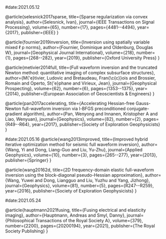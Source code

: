 #date:2021.05.12

@article{selesnick2017sparse,
  title={Sparse regularization via convex analysis},
  author={Selesnick, Ivan},
  journal={IEEE Transactions on Signal Processing},
  volume={65},
  number={17},
  pages={4481--4494},
  year={2017},
  publisher={IEEE}
}


@article{fournier2019inversion,
  title={Inversion using spatially variable mixed ℓ p norms},
  author={Fournier, Dominique and Oldenburg, Douglas W},
  journal={Geophysical Journal International},
  volume={218},
  number={1},
  pages={268--282},
  year={2019},
  publisher={Oxford University Press}
}

@article{metivier2014full,
  title={Full waveform inversion and the truncated Newton method: quantitative imaging of complex subsurface structures},
  author={M{\'e}tivier, Ludovic and Bretaudeau, Fran{\c{c}}ois and Brossier, Romain and Operto, St{\'e}phane and Virieux, Jean},
  journal={Geophysical Prospecting},
  volume={62},
  number={6},
  pages={1353--1375},
  year={2014},
  publisher={European Association of Geoscientists \& Engineers}
}

@article{pan2017accelerating,
  title={Accelerating Hessian-free Gauss-Newton full-waveform inversion via l-BFGS preconditioned conjugate-gradient algorithm},
  author={Pan, Wenyong and Innanen, Kristopher A and Liao, Wenyuan},
  journal={Geophysics},
  volume={82},
  number={2},
  pages={R49--R64},
  year={2017},
  publisher={Society of Exploration Geophysicists}
}

#date:2021.05.16
@article{wang2013improved,
  title={Improved hybrid iterative optimization method for seismic full waveform inversion},
  author={Wang, Yi and Dong, Liang-Guo and Liu, Yu-Zhu},
  journal={Applied Geophysics},
  volume={10},
  number={3},
  pages={265--277},
  year={2013},
  publisher={Springer}
}

@article{wang20162d,
  title={2D frequency-domain elastic full-waveform inversion using the block-diagonal pseudo-Hessian approximation},
  author={Wang, Yuwei and Dong, Liangguo and Liu, Yuzhu and Yang, Jizhong},
  journal={Geophysics},
  volume={81},
  number={5},
  pages={R247--R259},
  year={2016},
  publisher={Society of Exploration Geophysicists}
}

#date:2021.05.24

@article{hauptmann2021fusing,
  title={Fusing electrical and elasticity imaging},
  author={Hauptmann, Andreas and Smyl, Danny},
  journal={Philosophical Transactions of the Royal Society A},
  volume={379},
  number={2200},
  pages={20200194},
  year={2021},
  publisher={The Royal Society Publishing}
}

